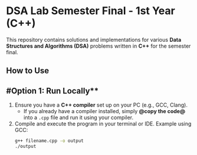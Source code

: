 # DSA Lab Semester Final - 1st Year (C++)

This repository contains solutions and implementations for various **Data Structures and Algorithms (DSA)** problems written in **C++** for the semester final.

## How to Use

## #Option 1: Run Locally**
1. Ensure you have a **C++ compiler** set up on your PC (e.g., GCC, Clang).
   - If you already have a compiler installed, simply **@copy the code@** into a `.cpp` file and run it using your compiler.
2. Compile and execute the program in your terminal or IDE.
   Example using GCC:
   ```bash
   g++ filename.cpp -o output
   ./output
